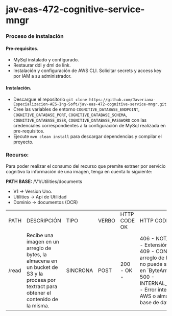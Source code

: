 # jav-eas-472-cognitive-service-mngr

### Proceso de instalación

#### Pre-requisitos.

* MySql instalado y configurado.
* Restaurar ddl y dml de link.
* Instalación y configuración de AWS CLI. Solicitar secrets y access key por IAM a su administrador.
 
#### Instalación.

* Descargue el repositorio `git clone https://github.com/Javeriana-Especializacion-AES-Ing-Soft/jav-eas-472-cognitive-service-mngr.git`
* Cree las variables de entorno `COGNITIVE_DATABASE_ENDPOINT`, `COGNITIVE_DATABASE_PORT`, `COGNITIVE_DATABASE_SCHEMA`, `COGNITIVE_DATABASE_USER`, `COGNITIVE_DATABASE_PASSWORD` con las credenciales correspondientes a la configuración de MySql realizada en pre-requisitos.
* Ejecute `mvn clean install` para descargar dependencias y compilar el proyecto.

### Recurso:

Para poder realizar el consumo del recurso que premite extraer por servicio cognitivo la información de una imagen, tenga en cuenta lo siguiente:

**PATH BASE:** /V1/Utilities/documents
* V1 -> Version Uno.
* Utilities -> Api de Utilidad
* Dominio -> documentos (OCR)

<table>
    <tr>
        <td>PATH</td>
        <td>DESCRIPCIÓN</td>
        <td>TIPO</td>
        <td>VERBO</td>
        <td>HTTP CODE OK</td>
        <td>HTTP CODES FAILED</td>
    </tr>
    <tr>
        <td>/read</td>
        <td>Recibe una imagen en un arreglo de bytes, la almacena en un bucket de S3 y la procesa por textract para obtener el contenido de la misma.</td>
        <td>SINCRONA</td>
        <td>POST</td>
        <td>200 - OK -</td>
        <td>406 - NOT_ACCEPTABLE - Extensión invalida <br>
            409 - CONFLICT - El arreglo de bytes entrante no puede ser transformado en `ByteArrayInputStream` <br>
            500 - INTERNAL_SERVER_ERROR - Error interno (Servicios AWS o almacenamiento en base de datos)</td>
    </tr>
</table>
